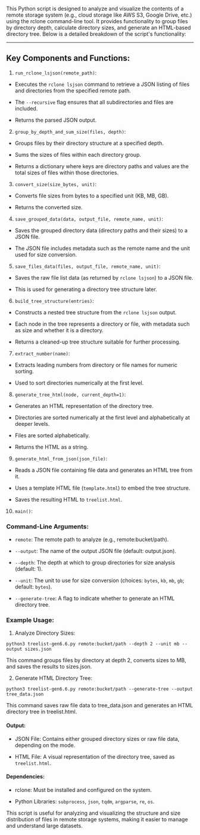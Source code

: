 This Python script is designed to analyze and visualize the contents of a remote storage system (e.g., cloud storage like AWS S3, Google Drive, etc.) using the rclone command-line tool. It provides functionality to group files by directory depth, calculate directory sizes, and generate an HTML-based directory tree. Below is a detailed breakdown of the script's functionality:

---

## Key Components and Functions:

1. `run_rclone_lsjson(remote_path)`:

- Executes the `rclone lsjson` command to retrieve a JSON listing of files and directories from the specified remote path.

- The `--recursive` flag ensures that all subdirectories and files are included.

- Returns the parsed JSON output.

2. `group_by_depth_and_sum_size(files, depth)`:

- Groups files by their directory structure at a specified depth.

- Sums the sizes of files within each directory group.

- Returns a dictionary where keys are directory paths and values are the total sizes of files within those directories.

3. `convert_size(size_bytes, unit)`:

- Converts file sizes from bytes to a specified unit (KB, MB, GB).

- Returns the converted size.
    
4. `save_grouped_data(data, output_file, remote_name, unit)`:

- Saves the grouped directory data (directory paths and their sizes) to a JSON file.

- The JSON file includes metadata such as the remote name and the unit used for size conversion.

5. `save_files_data(files, output_file, remote_name, unit)`: 

- Saves the raw file list data (as returned by `rclone lsjson`) to a JSON file.

- This is used for generating a directory tree structure later.

6. `build_tree_structure(entries)`:

- Constructs a nested tree structure from the `rclone lsjson` output.

- Each node in the tree represents a directory or file, with metadata such as size and whether it is a directory.

- Returns a cleaned-up tree structure suitable for further processing.

7. `extract_number(name)`:

- Extracts leading numbers from directory or file names for numeric sorting.

- Used to sort directories numerically at the first level.

8. `generate_tree_html(node, current_depth=1)`:

- Generates an HTML representation of the directory tree.

- Directories are sorted numerically at the first level and alphabetically at deeper levels.

- Files are sorted alphabetically.

- Returns the HTML as a string.

9. `generate_html_from_json(json_file)`:

- Reads a JSON file containing file data and generates an HTML tree from it.

- Uses a template HTML file (`template.html`) to embed the tree structure.

- Saves the resulting HTML to `treelist.html`.

10. `main()`:

### Command-Line Arguments:

- `remote`: The remote path to analyze (e.g., remote:bucket/path).
 
- `--output`: The name of the output JSON file (default: output.json).
 
- `--depth`: The depth at which to group directories for size analysis (default: 1).
 
- `--unit`: The unit to use for size conversion (choices: `bytes`, `kb`, `mb`, `gb`; default: `bytes`).

- `--generate-tree`: A flag to indicate whether to generate an HTML directory tree.

### Example Usage:

1. Analyze Directory Sizes:

```
python3 treelist-gen6.6.py remote:bucket/path --depth 2 --unit mb --output sizes.json
```

This command groups files by directory at depth 2, converts sizes to MB, and saves the results to sizes.json.

2. Generate HTML Directory Tree:

```
python3 treelist-gen6.6.py remote:bucket/path --generate-tree --output tree_data.json
```

This command saves raw file data to tree_data.json and generates an HTML directory tree in treelist.html.

#### Output:

- JSON File: Contains either grouped directory sizes or raw file data, depending on the mode.

- HTML File: A visual representation of the directory tree, saved as `treelist.html`.

#### Dependencies:

- rclone: Must be installed and configured on the system.

- Python Libraries: `subprocess`, `json`, `tqdm`, `argparse`, `re`, `os`.

This script is useful for analyzing and visualizing the structure and size distribution of files in remote storage systems, making it easier to manage and understand large datasets.
